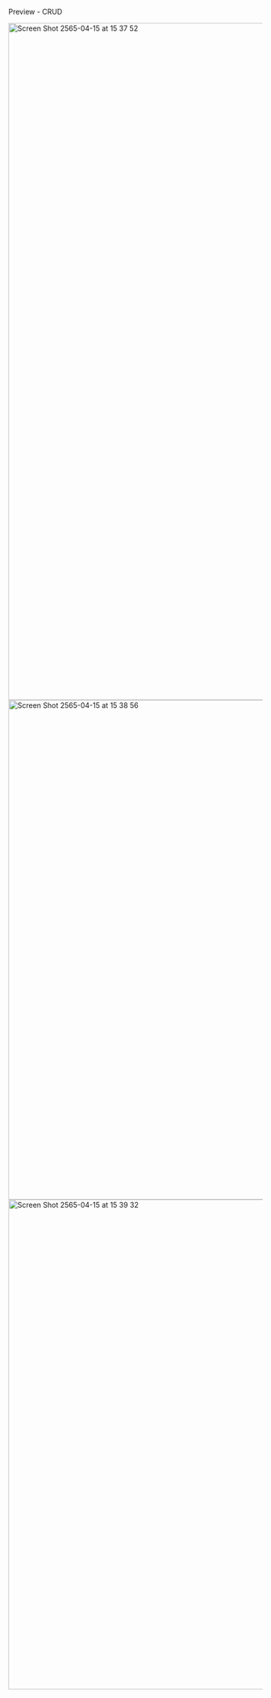 Preview - CRUD

<img width="1339" alt="Screen Shot 2565-04-15 at 15 37 52" src="https://user-images.githubusercontent.com/100848941/163547714-bd0b4c01-705c-45f0-83fd-cc1ce67495ce.png">
<img width="988" alt="Screen Shot 2565-04-15 at 15 38 56" src="https://user-images.githubusercontent.com/100848941/163547776-0d5e2eda-8e56-451c-b194-f691b7095a9f.png">
<img width="969" alt="Screen Shot 2565-04-15 at 15 39 32" src="https://user-images.githubusercontent.com/100848941/163547849-428139c7-ac38-498e-b6b8-b0e469c795bc.png">
